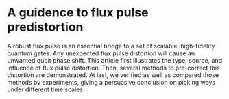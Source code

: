 # A guidence to flux pulse predistortion
A robust flux pulse is an essential bridge to a set of scalable, high-fidelity quantum gates. Any unexpected flux pulse distortion will cause an unwanted qubit phase shift. This article first illustrates the type, source, and influence of flux pulse distortion. Then, several methods to pre-correct this distortion are demonstrated. At last, we verified as well as compared those methods by experiments, giving a persuasive conclusion on picking ways under different time scales.
